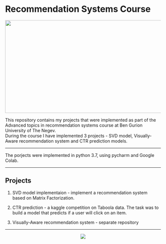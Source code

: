 # Recommendation Systems Course

<p align="center">
<img src="https://miro.medium.com/max/1400/1*QbBtk_xjwQWDW7aCrmGwfw.jpeg" height=300px width=700px>
</p>

This repository contains my projects that were implemented as part of the Advanced topics in recommendation systems course at Ben Gurion University of The Negev.  </br>
During the course I have implemented 3 projects - SVD model, Visually-Aware recommendation system and CTR prediction models.

---

The porjects were implemented in python 3.7, using pycharm and Google Colab. 

---

## Projects
1. SVD model implementaion - implement a recommendation system based on Matrix Factorization.

2. CTR prediction - a kaggle competition on Taboola data. The task was to build a model that predicts if a user will click on an item.

3. Visually-Aware recommendation system - separate repository

---

<p align="center">
<img src="https://cdn4.euraxess.org/sites/default/files/migration/euraxess_service_centre/bgu-white.png">
</p>
